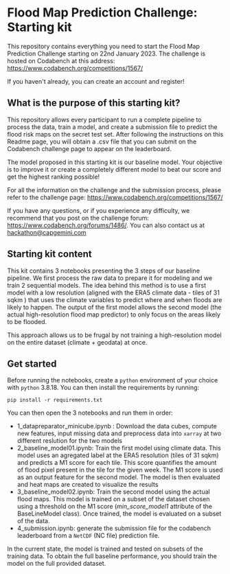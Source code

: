 # Flood Map Prediction Challenge: Starting kit

This repository contains everything you need to start the Flood Map Prediction Challenge starting on 22nd January 2023. The challenge is hosted on Codabench at this address:
https://www.codabench.org/competitions/1567/

If you haven't already, you can create an account and register!

## What is the purpose of this starting kit?

This repository allows every participant to run a complete pipeline to process the data, train a model, and create a submission file to predict the flood risk maps on the secret test set. After following the instructions on this Readme page, you will obtain a .csv file that you can submit on the Codabench challenge page to appear on the leaderboard.

The model proposed in this starting kit is our baseline model. Your objective is to improve it or create a completely different model to beat our score and get the highest ranking possible!

For all the information on the challenge and the submission process, please refer to the challenge page: https://www.codabench.org/competitions/1567/

If you have any questions, or if you experience any difficulty, we recommend that you post on the challenge forum: https://www.codabench.org/forums/1486/. You can also contact us at hackathon@capgemini.com

## Starting kit content

This kit contains 3 notebooks presenting the 3 steps of our baseline pipeline. We first process the raw data to prepare it for modeling and we train 2 sequential models. The idea behind this method is to use a first model with a low resolution (aligned with the ERA5 climate data - tiles of 31 sqkm ) that uses the climate variables to predict where and when floods are likely to happen. The output of the first model allows the second model (the actual high-resolution flood map predictor) to only focus on the areas likely to be flooded.

This approach allows us to be frugal by not training a high-resolution model on the entire dataset (climate + geodata) at once. 


## Get started

Before running the notebooks, create a `python` environment of your choice with `python` 3.8.18. You can then install the requirements by running:
```
pip install -r requirements.txt
```

You can then open the 3 notebooks and run them in order:
* 1_datapreparator_minicube.ipynb : Download the data cubes, compute new features, input missing data and preprocess data into `xarray` at two different reslution for the two models
* 2_baseline_model01.ipynb: Train the first model using climate data. This model uses an agregated label at the ERA5 resolution (tiles of 31 sqkm) and predicts a M1 score for each tile. This score quantifies the amount of flood pixel present in the tile for the given week. The M1 score is used as an output feature for the second model. The model is then evaluated and heat maps are created to visualize the results
* 3_baseline_model02.ipynb: Train the second model using the actual flood maps. This model is trained on a subset of the dataset chosen using a threshold on the M1 score (*min_score_model1* attribute of the BaseLineModel class). Once trained, the model is evaluated on a subset of the data. 
* 4_submission.ipynb: generate the submission file for the codabench leaderboard from a `NetCDF` (NC file) prediction file.

In the current state, the model is trained and tested on subsets of the training data. To obtain the full baseline performance, you should train the model on the full provided dataset.



